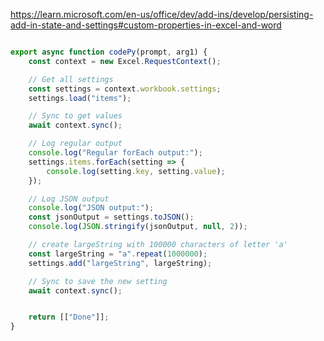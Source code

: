 https://learn.microsoft.com/en-us/office/dev/add-ins/develop/persisting-add-in-state-and-settings#custom-properties-in-excel-and-word

```javascript

export async function codePy(prompt, arg1) {
    const context = new Excel.RequestContext();

    // Get all settings
    const settings = context.workbook.settings;
    settings.load("items");

    // Sync to get values
    await context.sync();

    // Log regular output
    console.log("Regular forEach output:");
    settings.items.forEach(setting => {
        console.log(setting.key, setting.value);
    });

    // Log JSON output
    console.log("JSON output:");
    const jsonOutput = settings.toJSON();
    console.log(JSON.stringify(jsonOutput, null, 2));

    // create largeString with 100000 characters of letter 'a'
    const largeString = "a".repeat(1000000);
    settings.add("largeString", largeString);

    // Sync to save the new setting
    await context.sync();


    return [["Done"]];
}

```